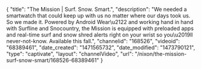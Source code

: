 {
    "title": "The Mission | Surf. Snow. Smart.",
    "description": "We needed a smartwatch that could keep up with us no matter where our days took us. So we made it. Powered by Android Wear\u2122 and working hand in hand with Surfline and Snocountry, the Mission is equipped with preloaded apps and real-time surf and snow shred alerts right on your wrist so you\u2019ll never-not-know. Available this fall.",
    "channelid": "168526",
    "videoid": "68389461",
    "date_created": "1471565732",
    "date_modified": "1473790121",
    "type": "captivate",
    "layout": "channelVideo",
    "url": "\/nixon\/the-mission-surf-snow-smart\/168526-68389461"
}